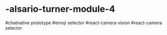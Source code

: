 # -alsario-turner-module-4
#chatnative prototype 
#emoji selector
#react-camera vision
#react-camera selector
